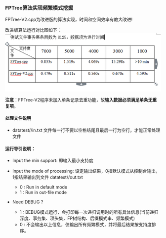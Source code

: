 ### FPTree算法实现频繁模式挖掘

FPTree-V2.cpp为改进版的算法实现，时间和空间效率有教大改进!

改进版算法运行对比图如下：
![fptree](.//fptree.png)

**注意**：FPTree-V2程序未加入单条记录去重功能，故**输入数据必须满足单条无重复项**。

#### 处理文件说明

- datatest//in.txt 文件每一行不要以空格结尾且最后一行为空行，才能正常处理文件

#### 运行导引说明：

- Input the min support: 即输入最小支持度

- Input the mode of processing: 设定输出结果，0指默认模式从控制台输出，1指结果输出到文件 datatest//out.txt
    - 0 : Run in default mode
    - 1 : Run in out-file mode

- Need DEBUG ?
    - 1 : BEBUG模式运行，会打印每一次递归调用时的所有具体信息(当前递归深度、事务集、项头集，FP树结构、后缀模式串、频繁模式)
    - 0 : 不会输出以上信息，仅输出所有频繁模式，并将最后结果按支持度排序。

